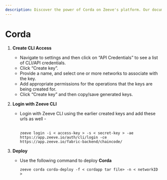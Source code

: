 ```yaml
---
description: Discover the power of Corda on Zeeve's platform. Our documentation provides an introduction to the key concepts, tools and techniques for building decentralized applications using Corda and the Zeeve platform.
---
```

# Corda 


1. **Create CLI Access**

    - Navigate to settings and then click on “API Credentials” to see a list of CLI/API credentials.
    - Click “Create key”.
    - Provide a name, and select one or more networks to associate with the key.
    - Add appropriate permissions for the operations that the keys are being created for.
    - Click “Create key” and then copy/save generated keys.

2. **Login with Zeeve CLI**
    - Login with Zeeve CLI using the earlier created keys and add these urls as well - <br></br>
        ```
        zeeve login -i < access-key > -s < secret-key > -ae https://app.zeeve.io/auth/cli/login -ce  https://app.zeeve.io/fabric-backend/chaincode/ 
        ```
3. **Deploy**
   - Use the following command to deploy **Corda**
        ```
        zeeve corda corda-deploy -f < cordapp tar file> -n < networkID >
        ```

